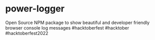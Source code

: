 # power-logger
Open Source NPM package to show beautiful and developer friendly browser console log messages
#hacktoberfest #hacktober #hacktoberfest2022
